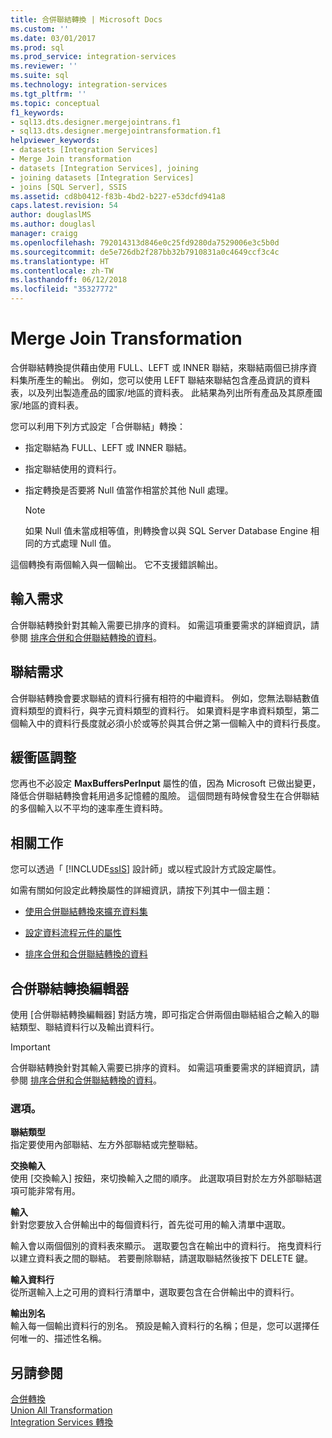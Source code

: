 ```yaml
---
title: 合併聯結轉換 | Microsoft Docs
ms.custom: ''
ms.date: 03/01/2017
ms.prod: sql
ms.prod_service: integration-services
ms.reviewer: ''
ms.suite: sql
ms.technology: integration-services
ms.tgt_pltfrm: ''
ms.topic: conceptual
f1_keywords:
- sql13.dts.designer.mergejointrans.f1
- sql13.dts.designer.mergejointransformation.f1
helpviewer_keywords:
- datasets [Integration Services]
- Merge Join transformation
- datasets [Integration Services], joining
- joining datasets [Integration Services]
- joins [SQL Server], SSIS
ms.assetid: cd8b0412-f83b-4bd2-b227-e53dcfd941a8
caps.latest.revision: 54
author: douglaslMS
ms.author: douglasl
manager: craigg
ms.openlocfilehash: 792014313d846e0c25fd9280da7529006e3c5b0d
ms.sourcegitcommit: de5e726db2f287bb32b7910831a0c4649ccf3c4c
ms.translationtype: HT
ms.contentlocale: zh-TW
ms.lasthandoff: 06/12/2018
ms.locfileid: "35327772"
---
```

# <a name="merge-join-transformation"></a>Merge Join Transformation
  合併聯結轉換提供藉由使用 FULL、LEFT 或 INNER 聯結，來聯結兩個已排序資料集所產生的輸出。 例如，您可以使用 LEFT 聯結來聯結包含產品資訊的資料表，以及列出製造產品的國家/地區的資料表。 此結果為列出所有產品及其原產國家/地區的資料表。  
  
 您可以利用下列方式設定「合併聯結」轉換：  
  
-   指定聯結為 FULL、LEFT 或 INNER 聯結。  
  
-   指定聯結使用的資料行。  
  
-   指定轉換是否要將 Null 值當作相當於其他 Null 處理。  
  
    > [!NOTE]  
    >  如果 Null 值未當成相等值，則轉換會以與 SQL Server Database Engine 相同的方式處理 Null 值。  
  
 這個轉換有兩個輸入與一個輸出。 它不支援錯誤輸出。  
  
## <a name="input-requirements"></a>輸入需求  
 合併聯結轉換針對其輸入需要已排序的資料。 如需這項重要需求的詳細資訊，請參閱 [排序合併和合併聯結轉換的資料](../../../integration-services/data-flow/transformations/sort-data-for-the-merge-and-merge-join-transformations.md)。  
  
## <a name="join-requirements"></a>聯結需求  
 合併聯結轉換會要求聯結的資料行擁有相符的中繼資料。 例如，您無法聯結數值資料類型的資料行，與字元資料類型的資料行。 如果資料是字串資料類型，第二個輸入中的資料行長度就必須小於或等於與其合併之第一個輸入中的資料行長度。  
  
## <a name="buffer-throttling"></a>緩衝區調整  
 您再也不必設定 **MaxBuffersPerInput** 屬性的值，因為 Microsoft 已做出變更，降低合併聯結轉換會耗用過多記憶體的風險。 這個問題有時候會發生在合併聯結的多個輸入以不平均的速率產生資料時。  
  
## <a name="related-tasks"></a>相關工作  
 您可以透過「 [!INCLUDE[ssIS](../../../includes/ssis-md.md)] 設計師」或以程式設計方式設定屬性。  
  
 如需有關如何設定此轉換屬性的詳細資訊，請按下列其中一個主題：  
  
-   [使用合併聯結轉換來擴充資料集](../../../integration-services/data-flow/transformations/extend-a-dataset-by-using-the-merge-join-transformation.md)  
  
-   [設定資料流程元件的屬性](../../../integration-services/data-flow/set-the-properties-of-a-data-flow-component.md)  
  
-   [排序合併和合併聯結轉換的資料](../../../integration-services/data-flow/transformations/sort-data-for-the-merge-and-merge-join-transformations.md)  
  
## <a name="merge-join-transformation-editor"></a>合併聯結轉換編輯器
  使用 [合併聯結轉換編輯器] 對話方塊，即可指定合併兩個由聯結組合之輸入的聯結類型、聯結資料行以及輸出資料行。  
  
> [!IMPORTANT]  
>  合併聯結轉換針對其輸入需要已排序的資料。 如需這項重要需求的詳細資訊，請參閱 [排序合併和合併聯結轉換的資料](../../../integration-services/data-flow/transformations/sort-data-for-the-merge-and-merge-join-transformations.md)。  
  
### <a name="options"></a>選項。  
 **聯結類型**  
 指定要使用內部聯結、左方外部聯結或完整聯結。  
  
 **交換輸入**  
 使用 [交換輸入] 按鈕，來切換輸入之間的順序。 此選取項目對於左方外部聯結選項可能非常有用。  
  
 **輸入**  
 針對您要放入合併輸出中的每個資料行，首先從可用的輸入清單中選取。  
  
 輸入會以兩個個別的資料表來顯示。 選取要包含在輸出中的資料行。 拖曳資料行以建立資料表之間的聯結。 若要刪除聯結，請選取聯結然後按下 DELETE 鍵。  
  
 **輸入資料行**  
 從所選輸入上之可用的資料行清單中，選取要包含在合併輸出中的資料行。  
  
 **輸出別名**  
 輸入每一個輸出資料行的別名。 預設是輸入資料行的名稱；但是，您可以選擇任何唯一的、描述性名稱。  
  
## <a name="see-also"></a>另請參閱  
 [合併轉換](../../../integration-services/data-flow/transformations/merge-transformation.md)   
 [Union All Transformation](../../../integration-services/data-flow/transformations/union-all-transformation.md)   
 [Integration Services 轉換](../../../integration-services/data-flow/transformations/integration-services-transformations.md)  
  
  
